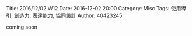 Title: 2016/12/02 W12
Date: 2016-12-02 20:00
Category: Misc
Tags: 使用導引, 創造力, 表達能力, 協同設計
Author: 40423245

coming soon

